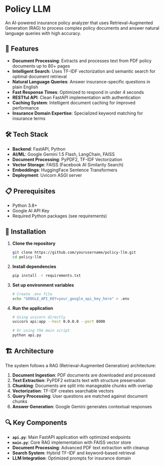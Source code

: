# Policy LLM

An AI-powered insurance policy analyzer that uses Retrieval-Augmented Generation (RAG) to process complex policy documents and answer natural language queries with high accuracy.

## 🚀 Features

- **Document Processing**: Extracts and processes text from PDF policy documents up to 80+ pages
- **Intelligent Search**: Uses TF-IDF vectorization and semantic search for optimal document retrieval
- **Natural Language Queries**: Answer insurance-specific questions in plain English
- **Fast Response Times**: Optimized to respond in under 4 seconds
- **RESTful API**: Clean FastAPI implementation with authentication
- **Caching System**: Intelligent document caching for improved performance
- **Insurance Domain Expertise**: Specialized keyword matching for insurance terms

## 🛠️ Tech Stack

- **Backend**: FastAPI, Python
- **AI/ML**: Google Gemini 1.5 Flash, LangChain, FAISS
- **Document Processing**: PyPDF2, TF-IDF Vectorization
- **Vector Storage**: FAISS (Facebook AI Similarity Search)
- **Embeddings**: HuggingFace Sentence Transformers
- **Deployment**: Uvicorn ASGI server

## 📋 Prerequisites

- Python 3.8+
- Google AI API Key
- Required Python packages (see requirements)

## 🔧 Installation

1. **Clone the repository**
   ```bash
   git clone https://github.com/yourusername/policy-llm.git
   cd policy-llm
   ```

2. **Install dependencies**
   ```bash
   pip install -r requirements.txt
   ```

3. **Set up environment variables**
   ```bash
   # Create .env file
   echo "GOOGLE_API_KEY=your_google_api_key_here" > .env
   ```

4. **Run the application**
   ```bash
   # Using uvicorn directly
   uvicorn api:app --host 0.0.0.0 --port 8000

   # Or using the main script
   python api.py
   ```


## 🏗️ Architecture

The system follows a RAG (Retrieval-Augmented Generation) architecture:

1. **Document Ingestion**: PDF documents are downloaded and processed
2. **Text Extraction**: PyPDF2 extracts text with structure preservation
3. **Chunking**: Documents are split into manageable chunks with overlap
4. **Vectorization**: TF-IDF creates searchable vectors
5. **Query Processing**: User questions are matched against document chunks
6. **Answer Generation**: Google Gemini generates contextual responses

## 🔍 Key Components

- **`api.py`**: Main FastAPI application with optimized endpoints
- **`main.py`**: Core RAG implementation with FAISS vector store
- **Document Processing**: Advanced PDF text extraction with cleanup
- **Search System**: Hybrid TF-IDF and keyword-based retrieval
- **LLM Integration**: Optimized prompts for insurance domain


